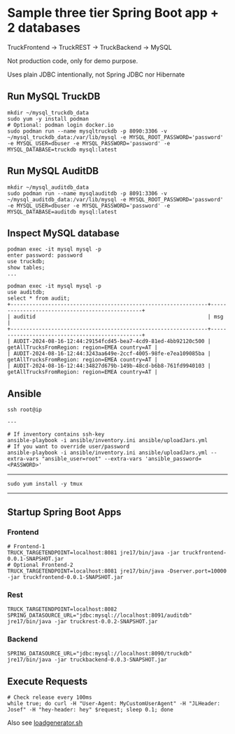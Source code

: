 # Sample three tier Spring Boot app + 2 databases

TruckFrontend -> TruckREST -> TruckBackend -> MySQL

Not production code, only for demo purpose.

Uses plain JDBC intentionally, not Spring JDBC nor Hibernate

## Run MySQL TruckDB
```
mkdir ~/mysql_truckdb_data
sudo yum -y install podman
# Optional: podman login docker.io
sudo podman run --name mysqltruckdb -p 8090:3306 -v ~/mysql_truckdb_data:/var/lib/mysql -e MYSQL_ROOT_PASSWORD='password' -e MYSQL_USER=dbuser -e MYSQL_PASSWORD='password' -e MYSQL_DATABASE=truckdb mysql:latest
```

## Run MySQL AuditDB
```
mkdir ~/mysql_auditdb_data
sudo podman run --name mysqlauditdb -p 8091:3306 -v ~/mysql_auditdb_data:/var/lib/mysql -e MYSQL_ROOT_PASSWORD='password' -e MYSQL_USER=dbuser -e MYSQL_PASSWORD='password' -e MYSQL_DATABASE=auditdb mysql:latest
```

## Inspect MySQL database
```
podman exec -it mysql mysql -p
enter password: password
use truckdb;
show tables;
...

podman exec -it mysql mysql -p
use auditdb;
select * from audit;
+---------------------------------------------------------------+------------------------------------------------+
| auditid                                                       | msg                                            |
+---------------------------------------------------------------+------------------------------------------------+
| AUDIT-2024-08-16-12:44:29154fcd45-bea7-4cd9-81ed-4bb92120c500 | getAllTrucksFromRegion: region=EMEA country=AT |
| AUDIT-2024-08-16-12:44:3243aa649e-2ccf-4005-98fe-e7ea109085ba | getAllTrucksFromRegion: region=EMEA country=AT |
| AUDIT-2024-08-16-12:44:34827d679b-149b-48cd-b6b8-761fd9940103 | getAllTrucksFromRegion: region=EMEA country=AT |
```

## Ansible

```
ssh root@ip

---

# If inventory contains ssh-key
ansible-playbook -i ansible/inventory.ini ansible/uploadJars.yml
# If you want to override user/password
ansible-playbook -i ansible/inventory.ini ansible/uploadJars.yml --extra-vars "ansible_user=root" --extra-vars 'ansible_password=<PASSWORD>'
```

---

```
sudo yum install -y tmux
```

---

## Startup Spring Boot Apps
### Frontend
```
# Frontend-1
TRUCK_TARGETENDPOINT=localhost:8081 jre17/bin/java -jar truckfrontend-0.0.1-SNAPSHOT.jar
# Optional Frontend-2
TRUCK_TARGETENDPOINT=localhost:8081 jre17/bin/java -Dserver.port=10000 -jar truckfrontend-0.0.1-SNAPSHOT.jar
```

### Rest
```
TRUCK_TARGETENDPOINT=localhost:8082 SPRING_DATASOURCE_URL="jdbc:mysql://localhost:8091/auditdb" jre17/bin/java -jar truckrest-0.0.2-SNAPSHOT.jar
```

### Backend
```
SPRING_DATASOURCE_URL="jdbc:mysql://localhost:8090/truckdb" jre17/bin/java -jar truckbackend-0.0.3-SNAPSHOT.jar
```

## Execute Requests
```
# Check release every 100ms
while true; do curl -H "User-Agent: MyCustomUserAgent" -H "JLHeader: Josef" -H "hey-header: hey" $request; sleep 0.1; done
```

Also see [loadgenerator.sh](sample-scripts/00-general/loadgenerator.sh)